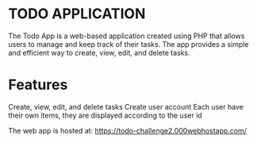 # TODO APPLICATION

The Todo App is a web-based application created using PHP that allows users to manage and keep track of their tasks. The app provides a simple and efficient way to create, view, edit, and delete tasks.

# Features
Create, view, edit, and delete tasks
Create user account
Each user have their own items, they are displayed according to the user id

The web app is hosted at: https://todo-challenge2.000webhostapp.com/

